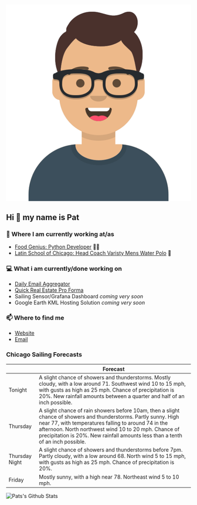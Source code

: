 [![Social banner for p-j-falconer](https://raw.githubusercontent.com/P-J-FALCONER/P-J-FALCONER/master/assets/avataaars.svg)](https://patfalconer.com/)
## Hi :wave: my name is Pat

### 💼 Where I am currently working at/as
- [Food Genius: Python Developer](https://getfoodgenius.com/) 🍔🐍
- [Latin School of Chicago: Head Coach Varisty Mens Water Polo](https://www.latinschool.org/) 🤽


### 💻 What i am currently/done working on
 - [Daily Email Aggregator](https://github.com/P-J-FALCONER/dott_daily_mail)
 - [Quick Real Estate Pro Forma](https://github.com/P-J-FALCONER/henry)
 - Sailing Sensor/Grafana Dashboard *coming very soon*
 - Google Earth KML Hosting Solution *coming very soon*

### 📫 Where to find me
 - [Website](https://patfalconer.com/)
 - [Email](mailto:patrick.j.falconer@gmail.com)


### Chicago Sailing Forecasts
|   | Forecast  |
|---|---|
| Tonight | A slight chance of showers and thunderstorms. Mostly cloudy, with a low around 71. Southwest wind 10 to 15 mph, with gusts as high as 25 mph. Chance of precipitation is 20%. New rainfall amounts between a quarter and half of an inch possible. |
| Thursday | A slight chance of rain showers before 10am, then a slight chance of showers and thunderstorms. Partly sunny. High near 77, with temperatures falling to around 74 in the afternoon. North northwest wind 10 to 20 mph. Chance of precipitation is 20%. New rainfall amounts less than a tenth of an inch possible. |
| Thursday Night | A slight chance of showers and thunderstorms before 7pm. Partly cloudy, with a low around 68. North wind 5 to 15 mph, with gusts as high as 25 mph. Chance of precipitation is 20%. |
| Friday | Mostly sunny, with a high near 78. Northeast wind 5 to 10 mph. |

![Pats's Github Stats](https://github-readme-stats.vercel.app/api?username=p-j-falconer&show_icons=true&theme=radical)
